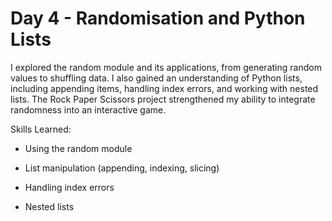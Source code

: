 # Day 4 - Randomisation and Python Lists

I explored the random module and its applications, from generating random values to shuffling data. I also gained an understanding of Python lists, including appending items, handling index errors, and working with nested lists. The Rock Paper Scissors project strengthened my ability to integrate randomness into an interactive game.

Skills Learned:

- Using the random module

- List manipulation (appending, indexing, slicing)

- Handling index errors

- Nested lists